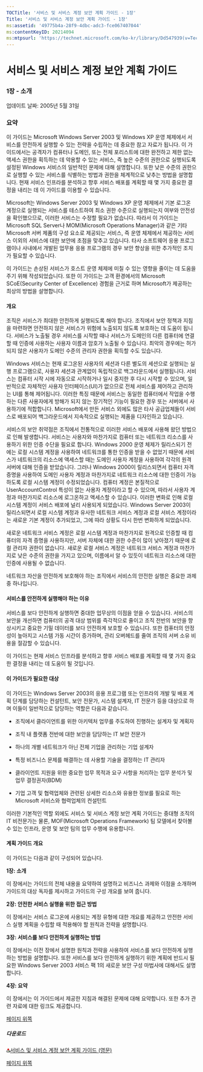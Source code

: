 ```yaml
---
TOCTitle: '서비스 및 서비스 계정 보안 계획 가이드 - 1장'
Title: '서비스 및 서비스 계정 보안 계획 가이드 - 1장'
ms:assetid: '49775b4a-28f9-4dbc-adc3-fce067407044'
ms:contentKeyID: 20214094
ms:mtpsurl: 'https://technet.microsoft.com/ko-kr/library/Dd547939(v=TechNet.10)'
---
```


서비스 및 서비스 계정 보안 계획 가이드
======================================

### 1장 - 소개

업데이트 날짜: 2005년 5월 31일

### 요약

이 가이드는 Microsoft Windows Server 2003 및 Windows XP 운영 체제에서 서비스를 안전하게 실행할 수 있는 전략을 수립하는 데 중요한 참고 자료가 됩니다. 이 가이드에서는 공격자가 컴퓨터나 도메인, 또는 전체 포리스트에 대한 완전하고 제한 없는 액세스 권한을 획득하는 데 악용할 수 있는 서비스, 즉 높은 수준의 권한으로 실행되도록 설정된 Windows 서비스의 일반적인 문제에 대해 설명합니다. 또한 낮은 수준의 권한으로 실행할 수 있는 서비스를 식별하는 방법과 권한을 체계적으로 낮추는 방법을 설명합니다. 현재 서비스 인프라를 분석하고 향후 서비스 배포를 계획할 때 몇 가지 중요한 결정을 내리는 데 이 가이드를 이용할 수 있습니다.

Microsoft는 Windows Server 2003 및 Windows XP 운영 체제에서 기본 로그온 계정으로 실행되는 서비스를 테스트하여 최소 권한 수준으로 실행되는지 여부와 안전성을 확인했으므로, 이러한 서비스는 수정할 필요가 없습니다. 따라서 이 가이드는 Microsoft SQL Server나 MOM(Microsoft Operations Manager)과 같은 기타 Microsoft 서버 제품의 구성 요소로 제공되는 서비스, 즉 운영 체제에서 제공하는 서비스 이외의 서비스에 대한 보안에 초점을 맞추고 있습니다. 타사 소프트웨어 응용 프로그램이나 사내에서 개발된 업무용 응용 프로그램의 경우 보안 향상을 위한 추가적인 조치가 필요할 수 있습니다.

이 가이드는 손상된 서비스가 호스트 운영 체제에 미칠 수 있는 영향을 줄이는 데 도움을 주기 위해 작성되었습니다. 또한 이 가이드는 고객 환경에서의 Microsoft SCoE(Security Center of Excellence) 경험을 근거로 하며 Microsoft가 제공하는 최상의 방법을 설명합니다.

#### 개요

조직은 서비스가 최대한 안전하게 실행되도록 해야 합니다. 조직에서 보안 정책과 지침을 마련하면 안전하지 않은 서비스가 위험에 노출되지 않도록 보호하는 데 도움이 됩니다. 서비스가 노출될 경우 서비스를 시작할 때나 서비스가 도메인의 다른 컴퓨터에 연결할 때 인증에 사용하는 사용자 이름과 암호가 노출될 수 있습니다. 최악의 경우에는 허가되지 않은 사용자가 도메인 수준의 관리자 권한을 획득할 수도 있습니다.

Windows 서비스는 현재 로그온된 사용자의 세션과 다른 별도의 세션으로 실행되는 실행 프로그램으로, 사용자 세션과 관계없이 독립적으로 백그라운드에서 실행됩니다. 서비스는 컴퓨터 시작 시에 자동으로 시작하거나 일시 중지한 후 다시 시작할 수 있으며, 일반적으로 자체적인 사용자 인터페이스(UI)가 없으므로 전체 서비스를 제어하고 관리하는 UI를 통해 제어됩니다. 이러한 특징 때문에 서비스는 동일한 컴퓨터에서 작업을 수행하는 다른 사용자에게 방해가 되지 않는 장기적인 기능이 필요한 경우 또는 서버에서 사용하기에 적합합니다. Microsoft에서 만든 서비스 외에도 많은 타사 공급업체들이 서비스로 배포되어 백그라운드에서 지속적으로 실행되는 제품을 디자인하고 있습니다.

서비스의 보안 취약점은 조직에서 전통적으로 이러한 서비스 배포에 사용해 왔던 방법으로 인해 발생합니다. 서비스는 사용자와 마찬가지로 컴퓨터 또는 네트워크 리소스를 사용하기 위한 인증 수단을 필요로 합니다. Windows 2000 운영 체제가 릴리스되기 전에는 로컬 시스템 계정을 사용하여 네트워크를 통한 인증을 받을 수 없었기 때문에 서비스가 네트워크의 리소스에 액세스할 때는 도메인 사용자 계정을 사용하여 각각의 원격 서버에 대해 인증을 받았습니다. 그러나 Windows 2000이 릴리스되면서 컴퓨터 자격 증명을 사용하여 도메인 사용자 계정과 마찬가지로 네트워크 리소스에 대한 인증이 가능하도록 로컬 시스템 계정이 수정되었습니다. 컴퓨터 계정은 본질적으로 UserAccountControl 특성이 없는 사용자 계정이라고 할 수 있으며, 따라서 사용자 계정과 마찬가지로 리소스에 로그온하고 액세스할 수 있습니다. 이러한 변화로 인해 로컬 시스템 계정이 서비스 배포에 널리 사용되게 되었습니다. Windows Server 2003이 릴리스되면서 로컬 시스템 계정과 유사한 네트워크 서비스 계정과 로컬 서비스 계정이라는 새로운 기본 계정이 추가되었고, 그에 따라 상황도 다시 한번 변화하게 되었습니다.

새로운 네트워크 서비스 계정은 로컬 시스템 계정과 마찬가지로 원격으로 인증할 때 컴퓨터의 자격 증명을 사용하지만, 서버 자체에 대한 권한 수준이 많이 낮아졌기 때문에 로컬 관리자 권한이 없습니다. 새로운 로컬 서비스 계정은 네트워크 서비스 계정과 마찬가지로 낮은 수준의 권한을 가지고 있으며, 이름에서 알 수 있듯이 네트워크 리소스에 대한 인증에 사용될 수 없습니다.

네트워크 자산을 안전하게 보호해야 하는 조직에서 서비스의 안전한 실행은 중요한 과제 중 하나입니다.

#### 서비스를 안전하게 실행해야 하는 이유

서비스를 보다 안전하게 실행하면 중대한 업무상의 이점을 얻을 수 있습니다. 서비스의 보안을 개선하면 컴퓨터의 공격 대상 범위를 즉각적으로 줄이고 조직 전반의 보안을 향상시키고 중요한 기밀 데이터를 보다 안전하게 보호할 수 있습니다. 또한 컴퓨터의 안정성이 높아지고 시스템 가동 시간이 증가하며, 관리 오버헤드를 줄여 조직의 서버 소유 비용을 절감할 수 있습니다.

이 가이드는 현재 서비스 인프라를 분석하고 향후 서비스 배포를 계획할 때 몇 가지 중요한 결정을 내리는 데 도움이 될 것입니다.

#### 이 가이드가 필요한 대상

이 가이드는 Windows Server 2003의 응용 프로그램 또는 인프라의 개발 및 배포 계획 단계를 담당하는 컨설턴트, 보안 전문가, 시스템 설계자, IT 전문가 등을 대상으로 하며 이들이 일반적으로 담당하는 역할은 다음과 같습니다.

-   조직에서 클라이언트를 위한 아키텍처 업무를 주도하여 진행하는 설계자 및 계획자

-   조직 내 플랫폼 전반에 대한 보안을 담당하는 IT 보안 전문가

-   하나의 개별 네트워크가 아닌 전체 기업을 관리하는 기업 설계자

-   특정 비즈니스 문제를 해결하는 데 사용할 기술을 결정하는 IT 관리자

-   클라이언트 지원을 위한 중요한 업무 목적과 요구 사항을 처리하는 업무 분석가 및 업무 결정권자(BDM)

-   기업 고객 및 협력업체와 관련된 상세한 리소스와 유용한 정보를 필요로 하는 Microsoft 서비스와 협력업체의 컨설턴트

이러한 기본적인 역할 외에도 서비스 및 서비스 계정 보안 계획 가이드는 중대형 조직의 IT 비전문가는 물론, MOF(Microsoft Operations Framework) 팀 모델에서 찾아볼 수 있는 인프라, 운영 및 보안 팀의 업무 수행에 유용합니다.

#### 계획 가이드 개요

이 가이드는 다음과 같이 구성되어 있습니다.

**1장: 소개**

이 장에서는 가이드의 전체 내용을 요약하여 설명하고 비즈니스 과제와 이점을 소개하며 가이드의 대상 독자를 제시하고 가이드의 구성 개요를 보여 줍니다.

**2장: 안전한 서비스 실행을 위한 접근 방법**

이 장에서는 서비스 로그온에 사용되는 계정 유형에 대한 개요를 제공하고 안전한 서비스 실행 계획을 수립할 때 적용해야 할 원칙과 전략을 설명합니다.

**3장: 서비스를 보다 안전하게 실행하는 방법**

이 장에서는 이전 장에서 설명한 원칙과 전략을 사용하여 서비스를 보다 안전하게 실행하는 방법을 설명합니다. 또한 서비스를 보다 안전하게 실행하기 위한 계획에 반드시 필요한 Windows Server 2003 서비스 팩 1의 새로운 보안 구성 마법사에 대해서도 설명합니다.

**4장: 요약**

이 장에서는 이 가이드에서 제공한 지침과 해결된 문제에 대해 요약합니다. 또한 추가 관련 자료에 대한 링크도 제공합니다.

[](#mainsection)[페이지 위쪽](#mainsection)

##### 다운로드

[![](images/Dd547939.icon_exe(ko-kr,TechNet.10).gif)](https://go.microsoft.com/fwlink/?linkid=41312)[서비스 및 서비스 계정 보안 계획 가이드 (영문)](https://go.microsoft.com/fwlink/?linkid=41312)

[](#mainsection)[페이지 위쪽](#mainsection)
